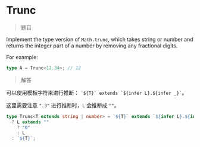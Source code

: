 # Trunc

<BtnGroup 
	issue="https://tsch.js.org/5140/solutions"
	answer="https://github.com/type-challenges/type-challenges/issues/32098"
/>

> 题目

Implement the type version of `Math.trunc`, which takes string or number and returns the integer part of a number by removing any fractional digits.

For example:

```typescript
type A = Trunc<12.34>; // 12
```

> 解答

可以使用模板字符来进行推断： `` `${T}` extends `${infer L}.${infer _}` ``。

这里需要注意 `".3"` 进行推断时，`L` 会推断成 `""`。

```ts
type Trunc<T extends string | number> = `${T}` extends `${infer L}.${infer _}`
  ? L extends ""
    ? "0"
    : L
  : `${T}`;
```
